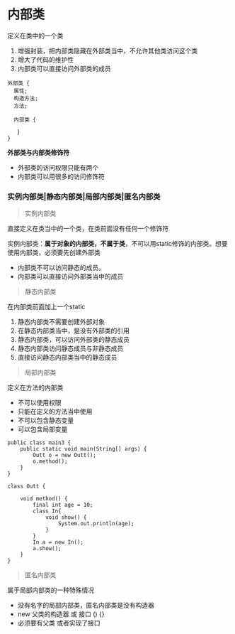 # 内部类

定义在类中的一个类

1. 增强封装，把内部类隐藏在外部类当中，不允许其他类访问这个类
2. 增大了代码的维护性
3. 内部类可以直接访问外部类的成员
```
外部类 {
  属性;
  构造方法;
  方法;

  内部类 {

   }
}
```

**外部类与内部类修饰符**
- 外部类的访问权限只能有两个
- 内部类可以用很多的访问修饰符

### 实例内部类|静态内部类|局部内部类|匿名内部类
> 实例内部类

直接定义在类当中的一个类，在类前面没有任何一个修饰符

实例内部类：**属于对象的内部类，不属于类**，不可以用static修饰的内部类。想要使用内部类，必须要先创建外部类

- 内部类不可以访问静态的成员。
- 内部类可以直接访问外部类当中的成员


> 静态内部类

在内部类前面加上一个static

1. 静态内部类不需要创建外部对象
2. 在静态内部类当中，是没有外部类的引用
3. 静态内部类，可以访问外部类的静态成员
4. 静态内部类访问静态成员与非静态成员
5. 直接访问静态内部类当中的静态成员


> 局部内部类

定义在方法的内部类

- 不可以使用权限
- 只能在定义的方法当中使用
- 不可以包含静态变量
- 可以包含局部变量

```
public class main3 {
	public static void main(String[] args) {
		Outt o = new Outt();
		o.method();
	}
}

class Outt {

	void method() {
		final int age = 10;
		class In{
			void show() {
				System.out.println(age);
			}
		}
		In a = new In();
		a.show();
	}
}
```
> 匿名内部类

属于局部内部类的一种特殊情况

- 没有名字的局部内部类，匿名内部类是没有构造器
- new 父类的构造器 或 接口 () {}
- 必须要有父类 或者实现了接口
